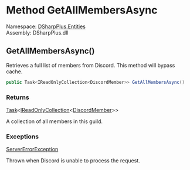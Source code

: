 # Method GetAllMembersAsync

Namespace: [DSharpPlus.Entities](DSharpPlus.Entities.md)  
Assembly: DSharpPlus.dll

## <a id="DSharpPlus_Entities_DiscordGuild_GetAllMembersAsync"></a>GetAllMembersAsync\(\)

Retrieves a full list of members from Discord. This method will bypass cache.

```csharp
public Task<IReadOnlyCollection<DiscordMember>> GetAllMembersAsync()
```

### Returns

[Task](https://learn.microsoft.com/dotnet/api/system.threading.tasks.task\-1)<[IReadOnlyCollection](https://learn.microsoft.com/dotnet/api/system.collections.generic.ireadonlycollection\-1)<[DiscordMember](DSharpPlus.Entities.DiscordMember.md)\>\>

A collection of all members in this guild.

### Exceptions

[ServerErrorException](DSharpPlus.Exceptions.ServerErrorException.md)

Thrown when Discord is unable to process the request.

